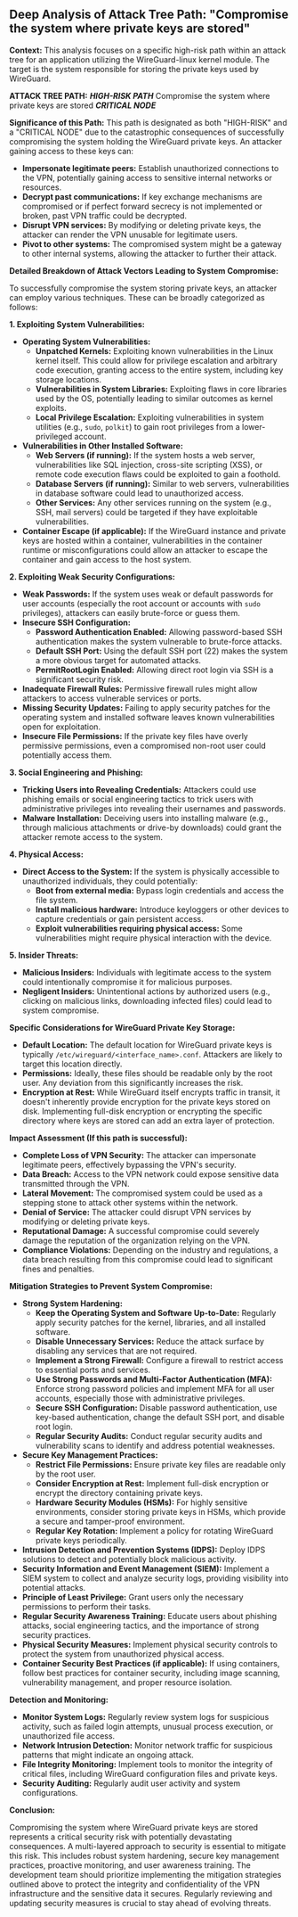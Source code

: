 ## Deep Analysis of Attack Tree Path: "Compromise the system where private keys are stored"

**Context:** This analysis focuses on a specific high-risk path within an attack tree for an application utilizing the WireGuard-linux kernel module. The target is the system responsible for storing the private keys used by WireGuard.

**ATTACK TREE PATH:** ***HIGH-RISK PATH*** Compromise the system where private keys are stored ***CRITICAL NODE***

**Significance of this Path:** This path is designated as both "HIGH-RISK" and a "CRITICAL NODE" due to the catastrophic consequences of successfully compromising the system holding the WireGuard private keys. An attacker gaining access to these keys can:

* **Impersonate legitimate peers:**  Establish unauthorized connections to the VPN, potentially gaining access to sensitive internal networks or resources.
* **Decrypt past communications:** If key exchange mechanisms are compromised or if perfect forward secrecy is not implemented or broken, past VPN traffic could be decrypted.
* **Disrupt VPN services:**  By modifying or deleting private keys, the attacker can render the VPN unusable for legitimate users.
* **Pivot to other systems:**  The compromised system might be a gateway to other internal systems, allowing the attacker to further their attack.

**Detailed Breakdown of Attack Vectors Leading to System Compromise:**

To successfully compromise the system storing private keys, an attacker can employ various techniques. These can be broadly categorized as follows:

**1. Exploiting System Vulnerabilities:**

* **Operating System Vulnerabilities:**
    * **Unpatched Kernels:** Exploiting known vulnerabilities in the Linux kernel itself. This could allow for privilege escalation and arbitrary code execution, granting access to the entire system, including key storage locations.
    * **Vulnerabilities in System Libraries:** Exploiting flaws in core libraries used by the OS, potentially leading to similar outcomes as kernel exploits.
    * **Local Privilege Escalation:** Exploiting vulnerabilities in system utilities (e.g., `sudo`, `polkit`) to gain root privileges from a lower-privileged account.
* **Vulnerabilities in Other Installed Software:**
    * **Web Servers (if running):** If the system hosts a web server, vulnerabilities like SQL injection, cross-site scripting (XSS), or remote code execution flaws could be exploited to gain a foothold.
    * **Database Servers (if running):** Similar to web servers, vulnerabilities in database software could lead to unauthorized access.
    * **Other Services:** Any other services running on the system (e.g., SSH, mail servers) could be targeted if they have exploitable vulnerabilities.
* **Container Escape (if applicable):** If the WireGuard instance and private keys are hosted within a container, vulnerabilities in the container runtime or misconfigurations could allow an attacker to escape the container and gain access to the host system.

**2. Exploiting Weak Security Configurations:**

* **Weak Passwords:** If the system uses weak or default passwords for user accounts (especially the root account or accounts with `sudo` privileges), attackers can easily brute-force or guess them.
* **Insecure SSH Configuration:**
    * **Password Authentication Enabled:** Allowing password-based SSH authentication makes the system vulnerable to brute-force attacks.
    * **Default SSH Port:** Using the default SSH port (22) makes the system a more obvious target for automated attacks.
    * **PermitRootLogin Enabled:** Allowing direct root login via SSH is a significant security risk.
* **Inadequate Firewall Rules:**  Permissive firewall rules might allow attackers to access vulnerable services or ports.
* **Missing Security Updates:** Failing to apply security patches for the operating system and installed software leaves known vulnerabilities open for exploitation.
* **Insecure File Permissions:** If the private key files have overly permissive permissions, even a compromised non-root user could potentially access them.

**3. Social Engineering and Phishing:**

* **Tricking Users into Revealing Credentials:** Attackers could use phishing emails or social engineering tactics to trick users with administrative privileges into revealing their usernames and passwords.
* **Malware Installation:**  Deceiving users into installing malware (e.g., through malicious attachments or drive-by downloads) could grant the attacker remote access to the system.

**4. Physical Access:**

* **Direct Access to the System:** If the system is physically accessible to unauthorized individuals, they could potentially:
    * **Boot from external media:** Bypass login credentials and access the file system.
    * **Install malicious hardware:** Introduce keyloggers or other devices to capture credentials or gain persistent access.
    * **Exploit vulnerabilities requiring physical access:** Some vulnerabilities might require physical interaction with the device.

**5. Insider Threats:**

* **Malicious Insiders:**  Individuals with legitimate access to the system could intentionally compromise it for malicious purposes.
* **Negligent Insiders:**  Unintentional actions by authorized users (e.g., clicking on malicious links, downloading infected files) could lead to system compromise.

**Specific Considerations for WireGuard Private Key Storage:**

* **Default Location:**  The default location for WireGuard private keys is typically `/etc/wireguard/<interface_name>.conf`. Attackers are likely to target this location directly.
* **Permissions:**  Ideally, these files should be readable only by the root user. Any deviation from this significantly increases the risk.
* **Encryption at Rest:**  While WireGuard itself encrypts traffic in transit, it doesn't inherently provide encryption for the private keys stored on disk. Implementing full-disk encryption or encrypting the specific directory where keys are stored can add an extra layer of protection.

**Impact Assessment (If this path is successful):**

* **Complete Loss of VPN Security:**  The attacker can impersonate legitimate peers, effectively bypassing the VPN's security.
* **Data Breach:**  Access to the VPN network could expose sensitive data transmitted through the VPN.
* **Lateral Movement:** The compromised system could be used as a stepping stone to attack other systems within the network.
* **Denial of Service:** The attacker could disrupt VPN services by modifying or deleting private keys.
* **Reputational Damage:**  A successful compromise could severely damage the reputation of the organization relying on the VPN.
* **Compliance Violations:**  Depending on the industry and regulations, a data breach resulting from this compromise could lead to significant fines and penalties.

**Mitigation Strategies to Prevent System Compromise:**

* **Strong System Hardening:**
    * **Keep the Operating System and Software Up-to-Date:** Regularly apply security patches for the kernel, libraries, and all installed software.
    * **Disable Unnecessary Services:** Reduce the attack surface by disabling any services that are not required.
    * **Implement a Strong Firewall:** Configure a firewall to restrict access to essential ports and services.
    * **Use Strong Passwords and Multi-Factor Authentication (MFA):** Enforce strong password policies and implement MFA for all user accounts, especially those with administrative privileges.
    * **Secure SSH Configuration:** Disable password authentication, use key-based authentication, change the default SSH port, and disable root login.
    * **Regular Security Audits:** Conduct regular security audits and vulnerability scans to identify and address potential weaknesses.
* **Secure Key Management Practices:**
    * **Restrict File Permissions:** Ensure private key files are readable only by the root user.
    * **Consider Encryption at Rest:** Implement full-disk encryption or encrypt the directory containing private keys.
    * **Hardware Security Modules (HSMs):** For highly sensitive environments, consider storing private keys in HSMs, which provide a secure and tamper-proof environment.
    * **Regular Key Rotation:** Implement a policy for rotating WireGuard private keys periodically.
* **Intrusion Detection and Prevention Systems (IDPS):** Deploy IDPS solutions to detect and potentially block malicious activity.
* **Security Information and Event Management (SIEM):** Implement a SIEM system to collect and analyze security logs, providing visibility into potential attacks.
* **Principle of Least Privilege:** Grant users only the necessary permissions to perform their tasks.
* **Regular Security Awareness Training:** Educate users about phishing attacks, social engineering tactics, and the importance of strong security practices.
* **Physical Security Measures:** Implement physical security controls to protect the system from unauthorized physical access.
* **Container Security Best Practices (if applicable):** If using containers, follow best practices for container security, including image scanning, vulnerability management, and proper resource isolation.

**Detection and Monitoring:**

* **Monitor System Logs:** Regularly review system logs for suspicious activity, such as failed login attempts, unusual process execution, or unauthorized file access.
* **Network Intrusion Detection:** Monitor network traffic for suspicious patterns that might indicate an ongoing attack.
* **File Integrity Monitoring:** Implement tools to monitor the integrity of critical files, including WireGuard configuration files and private keys.
* **Security Auditing:** Regularly audit user activity and system configurations.

**Conclusion:**

Compromising the system where WireGuard private keys are stored represents a critical security risk with potentially devastating consequences. A multi-layered approach to security is essential to mitigate this risk. This includes robust system hardening, secure key management practices, proactive monitoring, and user awareness training. The development team should prioritize implementing the mitigation strategies outlined above to protect the integrity and confidentiality of the VPN infrastructure and the sensitive data it secures. Regularly reviewing and updating security measures is crucial to stay ahead of evolving threats.
